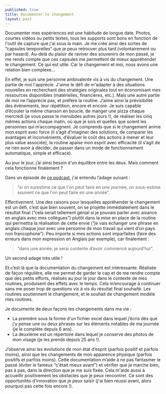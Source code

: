 ```yaml
---
published: true
title: Documenter le changement
layout: post
---
```


Documenter mes expériences est une habitude de longue date. Photos, courtes vidéos ou petits textes, tous les supports sont bons en fonction de l'outil de capture que j'ai sous la main. Je me crée ainsi des sortes de “capsules temporelles” que je peux retrouver plus tard (volontairement ou par hasard). Au-delà du plaisir de raviver des souvenirs de mon passé, je me rends compte que ces capsules me permettent de mieux appréhender le changement. Ce qui est utile. Car le changement et moi, nous avons une relation bien complexe…

En effet, je suis une personne ambivalente vis à vis du changement. Une partie de moi l'apprécie. J'aime le défi de m'adapter à des situations nouvelles en recherchant des stratégies originales tout en économisant mes ressources disponibles (matérielles, financières, etc.). Mais une autre partie de moi ne l’apprécie pas, et préfère la routine. J’aime ainsi la prévisibilité des événements, leur répétition, encore et encore. Je suis capable d’écouter la même chanson en boucle, de manger une pizza chaque mercredi (je vous passe le menubdes autres jours !), de réaliser les cinq mêmes actions chaque matin, où que je sois et quelles que soient les personnes qui m’accompagnent. Je comprends que si le changement anime mon esprit avec force (il s’agit d’imaginer des solutions, de comparer les avantages et inconvénients, d’évaluer le coût des actions à mener et leur plus value associée), la routine apaise mon esprit avec efficacité (il s’agit de ne rien avoir à décider, de passer dans un mode de fonctionnement automatique, simple et efficace). 

Au jour le jour, j’ai ainsi besoin d'un équilibre entre les deux. Mais comment cela fonctionne finalement ?

Dans un épisode de [ce podcast](https://fullfocus.co/ltw-podcast-episode-1/), j'ai entendu l’adage suivant : 
> “si on surestime ce que l'on peut faire en une journée, on sous-estime souvent ce que l'on peut faire en une année”. 

Effectivement. Une des raisons pour lesquelles appréhender le changement est un défi, c’est que bien souvent, on se projette immédiatement dans le résultat final (“cela serait tellement génial si je pouvais parler avec aisance en anglais avec mes collègues”) plutôt dans la mise en place de la routine qui permettra la réalisation de cette envie (“je vais échanger une phrase en anglais chaque jour avec une personne de mon travail qui vient d’un pays non francophone”). Peu importe si mes actions sont imparfaites (faire des erreurs dans mon expression en Anglais par exemple), car finalement :
> “dans une année, je serai contente d’avoir commencé aujourd’hui”.

Un second adage très utile !

Et c’est là que la documentation du changement est intéressante. Réalisée de façon régulière, elle me permet de garder le cap et de me rendre compte que des petits efforts, réalisés au jour le jour dans le contexte de mes routines, produisent des effets avec le temps. Cela m’encourage à continuer sans me poser trop de questions vis à vis du résultat final souhaité. Les routines soutiennent le changement, et le souhait de changement modèle mes routines. 

Je documente de deux façons les changements dans ma vie :
- La première sous la forme d'un fichier excel dans lequel j’écris dès que j'y pense une ou deux phrases sur les éléments notables de ma journée (je le complète depuis 6 ans). 
- La deuxième est un répertoire dans lequel je conserve des photos de mon visage (je les prends depuis 25 ans !). 

J’observe ainsi les évolutions de mon état d’esprit (parfois positif et parfois moins), ainsi que les changements de mon apparence physique (parfois positifs et parfois moins). Cette documentation m’aide à ne pas fantasmer le passé (éviter le fameux “c'était mieux avant”) et vérifier que je marche bien, pas à pas, dans la direction que je me suis fixée. Cela m'aide aussi à accueillir positivement les obstacles que je peux rencontrer. Ce sont des opportunités d'innovation que je peux saisir (j'ai bien réussi avant, alors pourquoi pas cette fois encore !).



